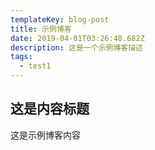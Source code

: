 ```yaml
---
templateKey: blog-post
title: 示例博客
date: 2019-04-01T03:26:48.682Z
description: 这是一个示例博客描述
tags:
  - test1
---
```

## 这是内容标题
这是示例博客内容
